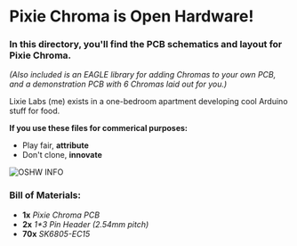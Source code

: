 # Pixie Chroma is Open Hardware!

### In this directory, you'll find the PCB schematics and layout for Pixie Chroma.

*(Also included is an EAGLE library for adding Chromas to your own PCB, and a demonstration PCB with 6 Chromas laid out for you.)*

Lixie Labs (me) exists in a one-bedroom apartment developing cool Arduino stuff for food.

**If you use these files for commerical purposes:**

- Play fair, **attribute**
- Don't clone, **innovate**

![OSHW INFO](https://raw.githubusercontent.com/connornishijima/Pixie_Chroma/main/extras/OSHW/oshw_facts.svg)

### Bill of Materials:

- **1x** *Pixie Chroma PCB*
- **2x** *1\*3 Pin Header (2.54mm pitch)*
- **70x** *SK6805-EC15*

